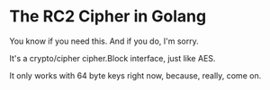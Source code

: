 # The RC2 Cipher in Golang

You know if you need this. And if you do, I'm sorry.

It's a crypto/cipher cipher.Block interface, just like AES.

It only works with 64 byte keys right now, because, really, come on.


